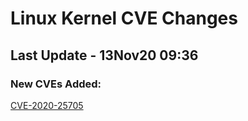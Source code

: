 
# **Linux Kernel CVE Changes**

## Last Update - 13Nov20 09:36

### **New CVEs Added:**

[CVE-2020-25705](cves/CVE-2020-25705)  


